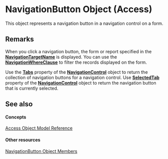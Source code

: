 
# NavigationButton Object (Access)

This object represents a navigation button in a navigation control on a form.


## Remarks

When you click a navigation button, the form or report specified in the  **[NavigationTargetName](83ebeff5-3f80-3d1d-655b-8c7e139daff8.md)** is displayed. You can use the **[NavigationWhereClause](ee8e7435-44cf-d065-b7ee-d7c870726101.md)** to filter the records displayed on the form.

Use the  **[Tabs](a8b2546c-9b1f-a8ff-1a6f-8e607415ffec.md)** property of the **[NavigationControl](ab08e35c-e5e4-444c-d169-1092d282ed15.md)** object to return the collection of navigation buttons for a navigation control. Use **[SelectedTab](8e6da4b2-eada-51db-b198-da8213c647ac.md)** property of the **[NavigationControl](ab08e35c-e5e4-444c-d169-1092d282ed15.md)** object to return the navigation button that is currently selected.


## See also


#### Concepts


[Access Object Model Reference](2de134a4-6c5c-d2a3-8377-f4dd973ba650.md)
#### Other resources


[NavigationButton Object Members](e1d63e3c-ee09-4302-21dc-96fa76cf50fd.md)